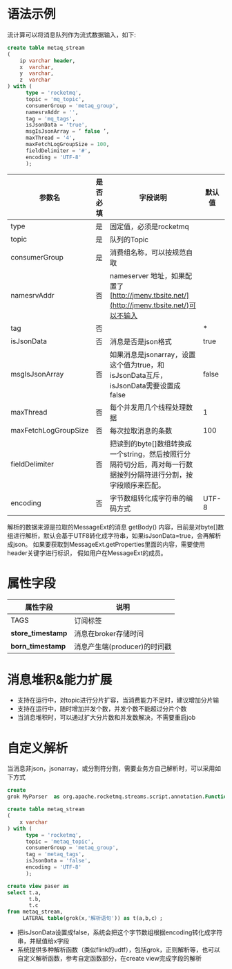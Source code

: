 # 语法示例

流计算可以将消息队列作为流式数据输入，如下:

```sql
create table metaq_stream
(
    ip varchar header,
    x  varchar,
    y  varchar,
    z  varchar
) with (
      type = 'rocketmq',
      topic = 'mq_topic',
      consumerGroup = 'metaq_group',
      namesrvAddr = '',
      tag = 'mq_tags',
      isJsonData = 'true',
      msgIsJsonArray = ‘ false ’,
      maxThread = '4',
      maxFetchLogGroupSize = 100,
      fieldDelimiter = '#',
      encoding = 'UTF-8'
      );
```

| 参数名 | 是否必填 | 字段说明 | 默认值   |
| --- | --- | --- |---|
| type | 是 | 固定值，必须是rocketmq |       |
| topic | 是 | 队列的Topic |       |
| consumerGroup | 是 | 消费组名称，可以按规范自取 |       |
| namesrvAddr | 否 | nameserver 地址，如果配置了[http://jmenv.tbsite.net/](http://jmenv.tbsite.net/)可以不输入 |       |
| tag | 否 |  | *     |
| isJsonData | 否 | 消息是否是json格式 | true  |
| msgIsJsonArray | 否 | 如果消息是jsonarray，设置这个值为true，和isJsonData互斥，isJsonData需要设置成false | false |
| maxThread | 否 | 每个并发用几个线程处理数据 | 1     |
| maxFetchLogGroupSize | 否 | 每次拉取消息的条数 | 100   |
| fieldDelimiter | 否 | 把读到的byte[]数组转换成一个string，然后按照行分隔符切分后，再对每一行数据按列分隔符进行分割，按字段顺序来匹配。 |       |
| encoding | 否 | 字节数组转化成字符串的编码方式 | UTF-8 |

解析的数据来源是拉取的MessageExt的消息 getBody() 内容，目前是对byte[]数组进行解析，默认会基于UTF8转化成字符串，如果isJsonData=true，会再解析成json。 如果要获取到MessageExt.getProperties里面的内容，需要使用header关键字进行标识， 假如用户在MessageExt的成员。

# 属性字段

| 属性字段 | 说明 |
| --- | --- |
| TAGS  | 订阅标签 |
| __store_timestamp__ | 消息在broker存储时间 |
| __born_timestamp__ | 消息产生端(producer)的时间戳 |

# 消息堆积&能力扩展

- 支持在运行中，对topic进行分片扩容，当消费能力不足时，建议增加分片输
- 支持在运行中，随时增加并发个数，并发个数不能超过分片个数
- 当消息堆积时，可以通过扩大分片数和并发数解决，不需要重启job

# 自定义解析

当消息非json，jsonarray，或分割符分割，需要业务方自己解析时，可以采用如下方式

```sql
create
grok MyParser  as org.apache.rocketmq.streams.script.annotation.Function;

create table metaq_stream
(
    x varchar
) with (
      type = 'rocketmq',
      topic = 'metaq_topic',
      consumerGroup = 'metaq_group',
      tag = 'metaq_tags',
      isJsonData = 'false',
      encoding = 'UTF-8'
      );

create view paser as
select t.a,
       t.b,
       t.c
from metaq_stream,
     LATERAL table(grok(x,'解析语句')) as t(a,b,c）;

```

- 把isJsonData设置成false，系统会把这个字节数组根据encoding转化成字符串，并赋值给x字段
- 系统提供多种解析函数（类似flink的udtf），包括grok，正则解析等，也可以自定义解析函数，参考自定函数部分，在create view完成字段的解析
